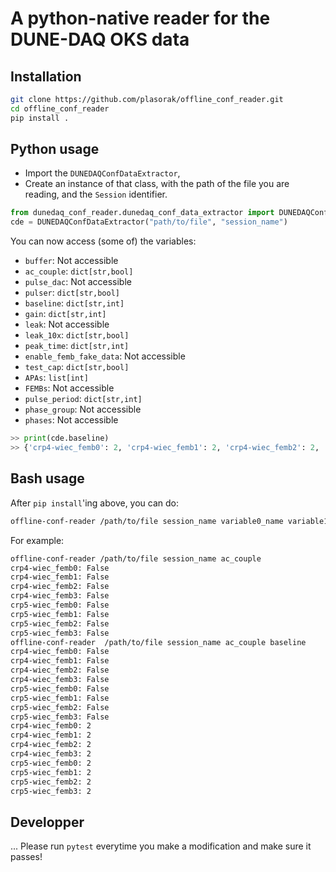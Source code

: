 # A python-native reader for the DUNE-DAQ OKS data

## Installation
```bash
git clone https://github.com/plasorak/offline_conf_reader.git
cd offline_conf_reader
pip install .
```

## Python usage
 - Import the `DUNEDAQConfDataExtractor`,
 - Create an instance of that class, with the path of the file you are reading, and the `Session` identifier.

```python
from dunedaq_conf_reader.dunedaq_conf_data_extractor import DUNEDAQConfDataExtractor
cde = DUNEDAQConfDataExtractor("path/to/file", "session_name")
```

You can now access (some of) the  variables:
 - `buffer`: Not accessible
 - `ac_couple`: `dict[str,bool]`
 - `pulse_dac`: Not accessible
 - `pulser`: `dict[str,bool]`
 - `baseline`: `dict[str,int]`
 - `gain`: `dict[str,int]`
 - `leak`: Not accessible
 - `leak_10x`: `dict[str,bool]`
 - `peak_time`: `dict[str,int]`
 - `enable_femb_fake_data`: Not accessible
 - `test_cap`: `dict[str,bool]`
 - `APAs`: `list[int]`
 - `FEMBs`: Not accessible
 - `pulse_period`: `dict[str,int]`
 - `phase_group`: Not accessible
 - `phases`: Not accessible

```python
>> print(cde.baseline)
>> {'crp4-wiec_femb0': 2, 'crp4-wiec_femb1': 2, 'crp4-wiec_femb2': 2, 'crp4-wiec_femb3': 2, 'crp5-wiec_femb0': 2, 'crp5-wiec_femb1': 2, 'crp5-wiec_femb2': 2, 'crp5-wiec_femb3': 2}
```

## Bash usage
After `pip install`'ing above, you can do:
```bash
offline-conf-reader /path/to/file session_name variable0_name variable1_name...
```

For example:
```bash
offline-conf-reader /path/to/file session_name ac_couple
crp4-wiec_femb0: False
crp4-wiec_femb1: False
crp4-wiec_femb2: False
crp4-wiec_femb3: False
crp5-wiec_femb0: False
crp5-wiec_femb1: False
crp5-wiec_femb2: False
crp5-wiec_femb3: False
offline-conf-reader  /path/to/file session_name ac_couple baseline
crp4-wiec_femb0: False
crp4-wiec_femb1: False
crp4-wiec_femb2: False
crp4-wiec_femb3: False
crp5-wiec_femb0: False
crp5-wiec_femb1: False
crp5-wiec_femb2: False
crp5-wiec_femb3: False
crp4-wiec_femb0: 2
crp4-wiec_femb1: 2
crp4-wiec_femb2: 2
crp4-wiec_femb3: 2
crp5-wiec_femb0: 2
crp5-wiec_femb1: 2
crp5-wiec_femb2: 2
crp5-wiec_femb3: 2
```

## Developper
... Please run `pytest` everytime you make a modification and make sure it passes!
